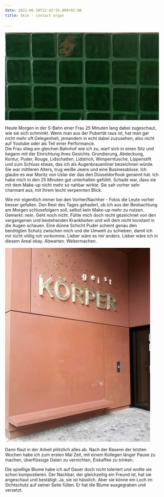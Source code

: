 ```yaml
---
date: 2022-06-30T22:42:55.000+02:00
title: Skin - contact organ

---
```

![](/uploads/grune-kacheln.jpg)

Heute Morgen in der S-Bahn einer Frau 25 Minuten lang dabei zugeschaut, wie sie sich schminkt. Wenn man aus der Pubertät raus ist, hat man gar nicht mehr oft Gelegenheit, jemandem in echt dabei zuzusehen; also nicht auf Youtube oder als Teil einer Performance.  
Die Frau stieg am gleichen Bahnhof wie ich zu, warf sich in einen Sitz und begann mit der Einrichtung ihres Gesichts: Grundierung, Abdeckung, Kontur, Puder, Rouge, Lidschatten, Lidstrich, Wimperntusche, Lippenstift und zum Schluss etwas, das ich als Augenbrauenliner bezeichnen würde. Sie war mittleren Alters, trug weiße Jeans und eine Businessbluse. Ich glaube es war Moritz von Uslar der das den Düsseldorflook genannt hat. Ich habe mich in den 25 Minuten gut unterhalten gefühlt. Schade war, dass sie mit dem Make-up nicht mehr so nahbar wirkte. Sie sah vorher sehr charmant aus, mit ihrem leicht verpennten Blick.

Wie mir eigentlich immer bei den Vorher/Nachher - Fotos die Leute vorher besser gefallen. Den Rest des Tages gehadert, ob ich aus der Beobachtung am Morgen schlussfolgern soll, selbst kein Make-up mehr zu nutzen. Gemerkt: nein. Geht noch nicht. Fühle mich doch recht gezeichnet von den vergangenen und bestehenden Krankheiten und will dem nicht konstant in die Augen schauen. Eine dünne Schicht Puder scheint genau den benötigten Schutz zwischen mich und die Umwelt zu schieben, damit ich mir nicht völlig roh vorkomme. Lieber wäre es mir anders. Lieber wäre ich in diesem Areal okay. Abwarten. Weitermachen.

![](/uploads/korper-orange.jpg)

Dann flaut in der Arbeit plötzlich alles ab. Nach der Raserei der letzten Wochen habe ich zum ersten Mal Zeit, mit einem Kollegen länger Pause zu machen, überflüssige Daten zu vernichten, Eiskaffee zu trinken.

Die spießige Blume habe ich auf Dauer doch nicht toleriert und wollte sie schon kompostieren. Der Nachbar, der gleichzeitig ein Freund ist, hat sie angeschaut und bestätigt: Ja, sie ist hässlich. Aber sie könne ein Loch im Sichtschutz auf seiner Seite füllen. Er hat die Blume ausgegraben und versetzt. 